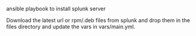 ansible playbook to install splunk server

Download the latest url or rpm/.deb files from splunk and drop them in the files directory and update the vars in vars/main.yml.

